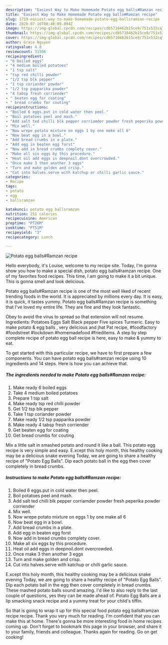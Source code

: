 ```yaml
---
description: "Easiest Way to Make Homemade Potato egg balls#Ramzan recipe"
title: "Easiest Way to Make Homemade Potato egg balls#Ramzan recipe"
slug: 1719-easiest-way-to-make-homemade-potato-egg-ballsramzan-recipe
date: 2020-07-16T08:48:09.894Z
image: https://img-global.cpcdn.com/recipes/cdb5710462b15ce9/751x532cq70/potato-egg-ballsramzan-recipe-recipe-main-photo.jpg
thumbnail: https://img-global.cpcdn.com/recipes/cdb5710462b15ce9/751x532cq70/potato-egg-ballsramzan-recipe-recipe-main-photo.jpg
cover: https://img-global.cpcdn.com/recipes/cdb5710462b15ce9/751x532cq70/potato-egg-ballsramzan-recipe-recipe-main-photo.jpg
author: Grace Nguyen
ratingvalue: 4.8
reviewcount: 31506
recipeingredient:
- "6 boiled eggs"
- "4 medium boiled potatoes"
- "1 tsp salt"
- "tsp red chilli powder"
- "1/2 tsp blk pepper"
- "1 tsp coriander powder"
- "1/2 tsp papparika powder"
- "4 tabsp fresh corriender"
- " beaten egg for coating"
- " bread crumbs for couting"
recipeinstructions:
- "Boiled 6 eggs.put in cold water then peel."
- "Boil potatoes peel and mash."
- "Add salt ted chilli blk pepper corriamder powder fresh peperika powder corriender"
- "Mix well."
- "Now wrepe potato mixture on eggs 1 by one make all 6"
- "Now beat egg in a bowl."
- "Add bread crumbs in a plate."
- "Add egg in beaten egg forst"
- "Now add in bread crumbs complety cover."
- "Make all six eggs by this procedure."
- "Heat oil add eggs in deepnoil.dont overcrowded."
- "Once make 3 then another 3 eggs"
- "Turn and make golden and crisp."
- "Cut into halves.serve with katchup or chilli garlic sauce."
categories:
- Recipe
tags:
- potato
- egg
- ballsramzan

katakunci: potato egg ballsramzan 
nutrition: 251 calories
recipecuisine: American
preptime: "PT26M"
cooktime: "PT51M"
recipeyield: "3"
recipecategory: Lunch

---
```



![Potato egg balls#Ramzan recipe](https://img-global.cpcdn.com/recipes/cdb5710462b15ce9/751x532cq70/potato-egg-ballsramzan-recipe-recipe-main-photo.jpg)

Hello everybody, it's Louise, welcome to my recipe site. Today, I'm gonna show you how to make a special dish, potato egg balls#ramzan recipe. One of my favorites food recipes. This time, I am going to make it a bit unique. This is gonna smell and look delicious.

Potato egg balls#Ramzan recipe is one of the most well liked of recent trending foods in the world. It is appreciated by millions every day. It is easy, it is quick, it tastes yummy. Potato egg balls#Ramzan recipe is something that I've loved my entire life. They are fine and they look fantastic.

Obey to avoid the virus to spread so that extension will not resume. Ingredients: Potatoes Eggs Salt Black pepper Five spices Turmeric. Easy to make potato &amp; egg balls , very delicious and jhat Pat recipe, #foodfactory #foodstreet #lockdown #homemadefood #frieditems. A step by step complete recipe of potato egg ball recipe is here, easy to make &amp; yummy to eat.


To get started with this particular recipe, we have to first prepare a few components. You can have potato egg balls#ramzan recipe using 10 ingredients and 14 steps. Here is how you can achieve that.

<!--inarticleads1-->

##### The ingredients needed to make Potato egg balls#Ramzan recipe:

1. Make ready 6 boiled eggs
1. Take 4 medium boiled potatoes
1. Prepare 1 tsp salt
1. Make ready tsp red chilli powder
1. Get 1/2 tsp blk pepper
1. Take 1 tsp coriander powder
1. Make ready 1/2 tsp papparika powder
1. Make ready 4 tabsp fresh corriender
1. Get  beaten egg for coating
1. Get  bread crumbs for couting


Mix a little salt in smashed potato and round it like a ball. This potato egg recipe is very simple and easy. E.xcept this holy month, this healthy cooking may be a delicious snake evening Today, we are going to share a healthy recipe of &#34;Potato Egg Balls&#34;. Dip each potato ball in the egg then cover completely in bread crumbs. 

<!--inarticleads2-->

##### Instructions to make Potato egg balls#Ramzan recipe:

1. Boiled 6 eggs.put in cold water then peel.
1. Boil potatoes peel and mash.
1. Add salt ted chilli blk pepper corriamder powder fresh peperika powder corriender
1. Mix well.
1. Now wrepe potato mixture on eggs 1 by one make all 6
1. Now beat egg in a bowl.
1. Add bread crumbs in a plate.
1. Add egg in beaten egg forst
1. Now add in bread crumbs complety cover.
1. Make all six eggs by this procedure.
1. Heat oil add eggs in deepnoil.dont overcrowded.
1. Once make 3 then another 3 eggs
1. Turn and make golden and crisp.
1. Cut into halves.serve with katchup or chilli garlic sauce.


E.xcept this holy month, this healthy cooking may be a delicious snake evening Today, we are going to share a healthy recipe of &#34;Potato Egg Balls&#34;. Dip each potato ball in the egg then cover completely in bread crumbs. These mashed potato balls sound amazing. I&#39;d like to also reply to the last couple of questions, yes they can be made ahead of. Potato Egg Balls are a lip smacking snack recipe and a yummy treat for your child&#39;s tiffin. 

So that is going to wrap it up for this special food potato egg balls#ramzan recipe recipe. Thank you very much for reading. I'm confident that you can make this at home. There's gonna be more interesting food in home recipes coming up. Don't forget to bookmark this page in your browser, and share it to your family, friends and colleague. Thanks again for reading. Go on get cooking!
